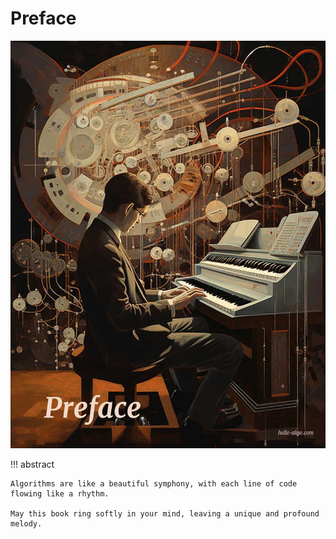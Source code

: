 # Preface

<div class="center-table" markdown>

![Preface](../assets/covers/chapter_preface.jpg)

</div>

!!! abstract

    Algorithms are like a beautiful symphony, with each line of code flowing like a rhythm.
   
    May this book ring softly in your mind, leaving a unique and profound melody.

